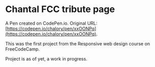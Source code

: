 # Chantal FCC tribute page

A Pen created on CodePen.io. Original URL: [https://codepen.io/chalory/pen/xxOONPq](https://codepen.io/chalory/pen/xxOONPq).

This was the first project from the Responsive web design course on FreeCodeCamp. 

 Project is as of yet, a work in progress.


